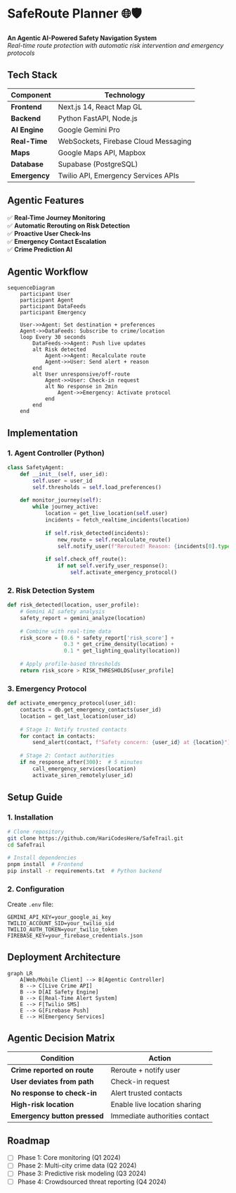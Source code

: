 # SafeRoute Planner 🌐🛡️  
**An Agentic AI-Powered Safety Navigation System**  
*Real-time route protection with automatic risk intervention and emergency protocols*  

## Tech Stack  
| Component | Technology |  
|-----------|------------|  
| **Frontend** | Next.js 14, React Map GL |  
| **Backend** | Python FastAPI, Node.js |  
| **AI Engine** | Google Gemini Pro |  
| **Real-Time** | WebSockets, Firebase Cloud Messaging |  
| **Maps** | Google Maps API, Mapbox |  
| **Database** | Supabase (PostgreSQL) |  
| **Emergency** | Twilio API, Emergency Services APIs |  

## Agentic Features  
✅ **Real-Time Journey Monitoring**  
✅ **Automatic Rerouting on Risk Detection**  
✅ **Proactive User Check-Ins**  
✅ **Emergency Contact Escalation**  
✅ **Crime Prediction AI**  

## Agentic Workflow  
~~~mermaid
sequenceDiagram
    participant User
    participant Agent
    participant DataFeeds
    participant Emergency

    User->>Agent: Set destination + preferences
    Agent->>DataFeeds: Subscribe to crime/location
    loop Every 30 seconds
        DataFeeds->>Agent: Push live updates
        alt Risk detected
            Agent->>Agent: Recalculate route
            Agent->>User: Send alert + reason
        end
        alt User unresponsive/off-route
            Agent->>User: Check-in request
            alt No response in 2min
                Agent->>Emergency: Activate protocol
            end
        end
    end
~~~

## Implementation  

### 1. Agent Controller (Python)  
~~~python
class SafetyAgent:
    def __init__(self, user_id):
        self.user = user_id
        self.thresholds = self.load_preferences()
        
    def monitor_journey(self):
        while journey_active:
            location = get_live_location(self.user)
            incidents = fetch_realtime_incidents(location)
            
            if self.risk_detected(incidents):
                new_route = self.recalculate_route()
                self.notify_user(f"Rerouted! Reason: {incidents[0].type}")
                
            if self.check_off_route():
                if not self.verify_user_response():
                    self.activate_emergency_protocol()
~~~

### 2. Risk Detection System  
~~~python
def risk_detected(location, user_profile):
    # Gemini AI safety analysis
    safety_report = gemini_analyze(location)
    
    # Combine with real-time data
    risk_score = (0.6 * safety_report['risk_score'] +
                  0.3 * get_crime_density(location) +
                  0.1 * get_lighting_quality(location))
    
    # Apply profile-based thresholds
    return risk_score > RISK_THRESHOLDS[user_profile]
~~~

### 3. Emergency Protocol  
~~~python
def activate_emergency_protocol(user_id):
    contacts = db.get_emergency_contacts(user_id)
    location = get_last_location(user_id)
    
    # Stage 1: Notify trusted contacts
    for contact in contacts:
        send_alert(contact, f"Safety concern: {user_id} at {location}")
    
    # Stage 2: Contact authorities
    if no_response_after(300):  # 5 minutes
        call_emergency_services(location)
        activate_siren_remotely(user_id)
~~~

## Setup Guide  

### 1. Installation  
~~~bash
# Clone repository
git clone https://github.com/HariCodesHere/SafeTrail.git
cd SafeTrail

# Install dependencies
pnpm install  # Frontend
pip install -r requirements.txt  # Python backend
~~~

### 2. Configuration  
Create `.env` file:  
~~~
GEMINI_API_KEY=your_google_ai_key
TWILIO_ACCOUNT_SID=your_twilio_sid
TWILIO_AUTH_TOKEN=your_twilio_token
FIREBASE_KEY=your_firebase_credentials.json
~~~

## Deployment Architecture  
~~~mermaid
graph LR
    A[Web/Mobile Client] --> B[Agentic Controller]
    B --> C[Live Crime API]
    B --> D[AI Safety Engine]
    B --> E[Real-Time Alert System]
    E --> F[Twilio SMS]
    E --> G[Firebase Push]
    E --> H[Emergency Services]
~~~

## Agentic Decision Matrix  
| Condition | Action |  
|-----------|--------|  
| **Crime reported on route** | Reroute + notify user |  
| **User deviates from path** | Check-in request |  
| **No response to check-in** | Alert trusted contacts |  
| **High-risk location** | Enable live location sharing |  
| **Emergency button pressed** | Immediate authorities contact |  

## Roadmap  
- [ ] Phase 1: Core monitoring (Q1 2024)  
- [ ] Phase 2: Multi-city crime data (Q2 2024)  
- [ ] Phase 3: Predictive risk modeling (Q3 2024)  
- [ ] Phase 4: Crowdsourced threat reporting (Q4 2024)  
~~~
